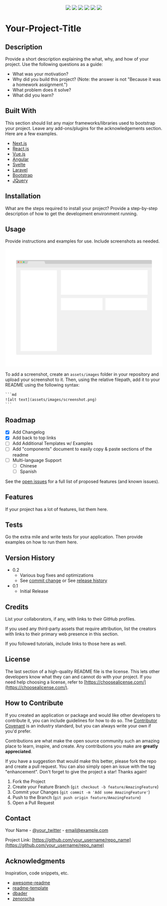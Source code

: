 <p align="center">
<img src="https://img.shields.io/github/contributors/rahulkarda/readme-template?color=blue&style=for-the-badge">
<img src="https://img.shields.io/github/forks/rahulkarda/readme-template?color=lgreen&style=for-the-badge">
<img src="https://img.shields.io/github/stars/rahulkarda/readme-template?color=yellow&style=for-the-badge">
<img src="https://img.shields.io/github/issues/rahulkarda/readme-template?color=red&style=for-the-badge">
<img src="https://img.shields.io/github/issues-pr/rahulkarda/readme-template?color=darkorange&label=Pull%20Requests&style=for-the-badge">
<img src="https://img.shields.io/github/license/rahulkarda/readme-template?style=for-the-badge">
</p>

# Your-Project-Title

## Description

Provide a short description explaining the what, why, and how of your project. Use the following questions as a guide:

- What was your motivation?
- Why did you build this project? (Note: the answer is not "Because it was a homework assignment.")
- What problem does it solve?
- What did you learn?

## Built With

This section should list any major frameworks/libraries used to bootstrap your project. Leave any add-ons/plugins for the acknowledgements section. Here are a few examples.

* [Next.js](https://nextjs.org/)
* [React.js](https://reactjs.org/)
* [Vue.js](https://vuejs.org/)
* [Angular](https://angular.io/)
* [Svelte](https://svelte.dev/)
* [Laravel](https://laravel.com)
* [Bootstrap](https://getbootstrap.com)
* [JQuery](https://jquery.com)

## Installation

What are the steps required to install your project? Provide a step-by-step description of how to get the development environment running.

## Usage

Provide instructions and examples for use. Include screenshots as needed.

![Project Screen Shot](https://github.com/rahulkarda/readme-template/blob/master/images/example.png?raw=true)

To add a screenshot, create an `assets/images` folder in your repository and upload your screenshot to it. Then, using the relative filepath, add it to your README using the following syntax:

    ```md
    ![alt text](assets/images/screenshot.png)
    ```
    
## Roadmap

- [x] Add Changelog
- [x] Add back to top links
- [ ] Add Additional Templates w/ Examples
- [ ] Add "components" document to easily copy & paste sections of the readme
- [ ] Multi-language Support
    - [ ] Chinese
    - [ ] Spanish

See the [open issues](https://github.com/rahulkarda/readme-template/issues) for a full list of proposed features (and known issues).

## Features

If your project has a lot of features, list them here.

## Tests

Go the extra mile and write tests for your application. Then provide examples on how to run them here.

## Version History

* 0.2
    * Various bug fixes and optimizations
    * See [commit change]() or See [release history]()
* 0.1
    * Initial Release

## Credits

List your collaborators, if any, with links to their GitHub profiles.

If you used any third-party assets that require attribution, list the creators with links to their primary web presence in this section.

If you followed tutorials, include links to those here as well.

## License

The last section of a high-quality README file is the license. This lets other developers know what they can and cannot do with your project. If you need help choosing a license, refer to [https://choosealicense.com/](https://choosealicense.com/).

## How to Contribute

If you created an application or package and would like other developers to contribute it, you can include guidelines for how to do so. The [Contributor Covenant](https://www.contributor-covenant.org/) is an industry standard, but you can always write your own if you'd prefer.

Contributions are what make the open source community such an amazing place to learn, inspire, and create. Any contributions you make are **greatly appreciated**.

If you have a suggestion that would make this better, please fork the repo and create a pull request. You can also simply open an issue with the tag "enhancement".
Don't forget to give the project a star! Thanks again!

1. Fork the Project
2. Create your Feature Branch (`git checkout -b feature/AmazingFeature`)
3. Commit your Changes (`git commit -m 'Add some AmazingFeature'`)
4. Push to the Branch (`git push origin feature/AmazingFeature`)
5. Open a Pull Request

## Contact

Your Name - [@your_twitter](https://twitter.com/your_username) - email@example.com

Project Link: [https://github.com/your_username/repo_name](https://github.com/your_username/repo_name)

## Acknowledgments

Inspiration, code snippets, etc.
* [awesome-readme](https://github.com/matiassingers/awesome-readme)
* [readme-template](https://gist.github.com/DomPizzie/7a5ff55ffa9081f2de27c315f5018afc)
* [dbader](https://github.com/dbader/readme-template)
* [zenorocha](https://gist.github.com/zenorocha/4526327)


